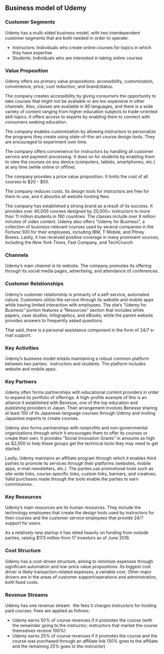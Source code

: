 Business model of Udemy
-----------------------

 ### Customer Segments

 Udemy has a multi-sided business model, with two interdependent customer segments that are both needed in order to operate:

  * Instructors: Individuals who create online courses for topics in which they have expertise
 * Students: Individuals who are interested in taking online courses
  ### Value Proposition

 Udemy offers six primary value propositions: accessibility, customization, convenience, price, cost reduction, and brand/status.

 The company creates accessibility by giving consumers the opportunity to take courses that might not be available or are too expensive in other channels. Also, classes are available in 80 languages, and there is a wide variety of content ranging from higher education subjects to trade-oriented skill topics. It offers access to experts by enabling them to connect with consumers seeking education.

 The company enables customization by allowing instructors to personalize the programs they create using state-of-the-art course design tools. They are encouraged to experiment over time.

 The company offers convenience for instructors by handling all customer service and payment processing. It does so for students by enabling them to view the courses on any device (computers, tablets, smartphones, etc.) at any time (while online or offline).

 The company provides a price value proposition. It limits the cost of all courses to $20 - $50.

 The company reduces costs. Its design tools for instructors are free for them to use, and it absorbs all website hosting fees.

 The company has established a strong brand as a result of its success. It provides over 40,000 courses designed by 20,000+ instructors to more than 11 million students in 190 countries. The classes include over 9 million minutes of video content. Udemy also offers “Udemy for Business”, a collection of business-relevant courses used by several companies in the *Fortune* 500 for their employees, including IBM, T-Mobile, and Pitney Bowes. Lastly, it has received positive coverage in many prominent sources, including the *New York Times*, Fast Company, and TechCrunch.

 ### Channels

 Udemy’s main channel is its website. The company promotes its offering through its social media pages, advertising, and attendance of conferences.

 ### Customer Relationships

 Udemy’s customer relationship is primarily of a self-service, automated nature. Customers utilize the service through its website and mobile apps while having limited interaction with employees. The site’s “Udemy for Business” portion features a “Resources” section that includes white papers, case studies, Infographics, and eBooks, while the parent website provides answers to frequently asked questions.

 That said, there is a personal assistance component in the form of 24/7 e-mail support.

 ### Key Activities

 Udemy’s business model entails maintaining a robust common platform between two parties:  instructors and students. The platform includes website and mobile apps.

 ### Key Partners

 Udemy often forms partnerships with educational content providers in order to expand its portfolio of offerings. A high-profile example of this is an alliance it established with Benesse, one of the top education and publishing providers in Japan. Their arrangement involves Benesse sharing at least 100 of its Japanese-language courses through Udemy and inviting Japanese experts to create courses.

 Udemy also forms partnerships with nonprofits and non-governmental organizations through which it encourages them to offer its courses or create their own. It provides “Social Innovation Grants” in amounts as high as $2,500 to help these groups get the technical tools they may need to get started.

 Lastly, Udemy maintains an affiliate program through which it enables third parties to promote its services through their platforms (websites, mobile apps, e-mail newsletters, etc.). The parties use promotional tools such as site-wide links, course-specific links, custom links, banners, and creatives. Valid purchases made through the tools enable the parties to earn commissions.

 ### Key Resources

 Udemy’s main resources are its human resources. They include the technology employees that create the design tools used by instructors for their courses and the customer service employees that provide 24/7 support for users.

 As a relatively new startup it has relied heavily on funding from outside parties, raising $173 million from 17 investors as of June 2016.

 ### Cost Structure

 Udemy has a cost-driven structure, aiming to minimize expenses through significant automation and low-price value propositions. Its biggest cost driver is likely transaction-related expenses, a variable cost. Other major drivers are in the areas of customer support/operations and administration, both fixed costs.

 ### Revenue Streams

 Udemy has one revenue stream:  the fees it charges instructors for hosting paid courses. Fees are applied as follows:

  * Udemy earns 50% of course revenues if it promotes the course (with the remainder going to the instructor; instructors that market the course themselves receive 100%)
 * Udemy earns 25% of course revenues if it promotes the course and the course was purchased through an affiliate link (50% goes to the affiliate and the remaining 25% goes to the instructor)